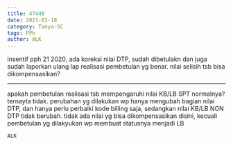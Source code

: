 ```yaml
---
title: 47448
date: 2021-03-18
category: Tanya-SC
tags: PPh
author: ALK
---
```


insentif pph 21 2020, ada koreksi nilai DTP, sudah dibetulakn dan juga sudah laporkan ulang lap realisasi pembetulan yg benar. nilai selisih tsb bisa dikompensasikan?

---

apakah pembetulan realisasi tsb mempengaruhi nilai KB/LB SPT normalnya? ternayta tidak. perubahan yg dilakukan wp hanya mengubah bagian nilai DTP, dan hanya perlu perbaiki kode billing saja, sedangkan nilai KB/LB NON DTP tidak berubah. tidak ada nilai yg bisa dikompensasikan disini, kecuali pembetulan yg dilakyukan wp membuat statusnya menjadi LB

`ALK`
